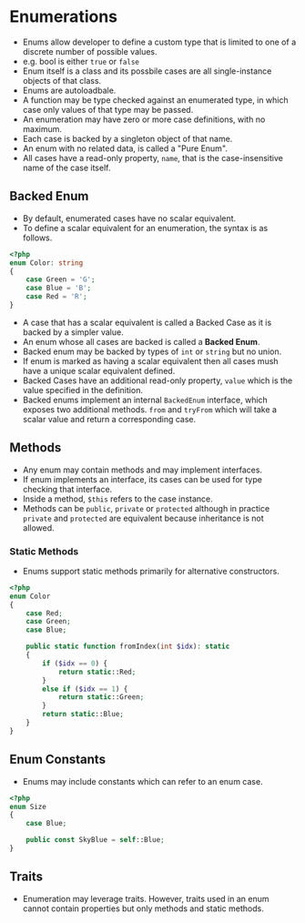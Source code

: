# Enumerations #
* Enums allow developer to define a custom type that is limited to one of a discrete number of possible values.
* e.g. bool is either `true` or `false`
* Enum itself is a class and its possbile cases are all single-instance objects of that class.
* Enums are autoloadbale.
* A function may be type checked against an enumerated type, in which case only values of that type may be passed.
* An enumeration may have zero or more case definitions, with no maximum.
* Each case is backed by a singleton object of that name.
* An enum with no related data, is called a "Pure Enum".
* All cases have a read-only property, `name`, that is the case-insensitive name of the case itself.
## Backed Enum
* By default, enumerated cases have no scalar equivalent.
* To define a scalar equivalent for an enumeration, the syntax is as follows.
```php
<?php
enum Color: string
{
    case Green = 'G';
    case Blue = 'B';
    case Red = 'R';
}
```
* A case that has a scalar equivalent is called a Backed Case as it is backed by a simpler value.
* An enum whose all cases are backed is called a **Backed Enum**.
* Backed enum may be backed by types of `int` or `string` but no union.
* If enum is marked as having a scalar equivalent then all cases mush have a unique scalar equivalent defined.
* Backed Cases have an additional read-only property, `value` which is the value specified in the definition.
* Backed enums implement an internal `BackedEnum` interface, which exposes two additional methods. `from` and `tryFrom` which will take a scalar value and return a corresponding case.
## Methods ##
* Any enum may contain methods and may implement interfaces.
* If enum implements an interface, its cases can be used for type checking that interface.
* Inside a method, `$this` refers to the case instance.
* Methods can be `public`, `private` or `protected` although in practice `private` and `protected` are equivalent because inheritance is not allowed.
### Static Methods ###
* Enums support static methods primarily for alternative constructors.
```php
<?php
enum Color
{
    case Red;
    case Green;
    case Blue;

    public static function fromIndex(int $idx): static
    {
        if ($idx == 0) {
            return static::Red;
        }
        else if ($idx == 1) {
            return static::Green;
        }
        return static::Blue;
    }
}

```
## Enum Constants
* Enums may include constants which can refer to an enum case.

```php
<?php
enum Size
{
    case Blue;

    public const SkyBlue = self::Blue;
}
```
## Traits
* Enumeration may leverage traits. However, traits used in an enum cannot contain properties but only methods and static methods.